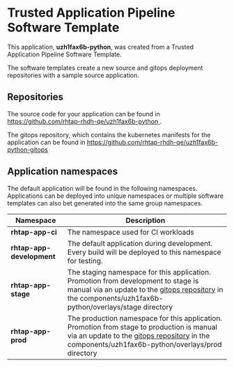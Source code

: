 # Trusted Application Pipeline Software Template

This application, **uzh1fax6b-python**, was created from a Trusted Application Pipeline Software Template.

The software templates create a new source and gitops deployment repositories with a sample source application. 

## Repositories

The source code for your application can be found in [https://github.com/rhtap-rhdh-qe/uzh1fax6b-python ](https://github.com/rhtap-rhdh-qe/uzh1fax6b-python ).
 
The gitops repository, which contains the kubernetes manifests for the application can be found in 
[https://github.com/rhtap-rhdh-qe/uzh1fax6b-python-gitops ](https://github.com/rhtap-rhdh-qe/uzh1fax6b-python-gitops ) 

## Application namespaces 

The default application will be found in the following namespaces. Applications can be deployed into unique namespaces or multiple software templates can also bet generated into the same group namespaces.  

|  Namespace   |  Description   |  
| -------- | -------- |
| **rhtap-app-ci** | The namespace used for CI workloads |
| **rhtap-app-development** | The default application during development. Every build will be deployed to this namespace for testing. |
| **rhtap-app-stage** | The staging namespace for this application. Promotion from development to stage is manual via an update to the [gitops repository](https://github.com/rhtap-rhdh-qe/uzh1fax6b-python-gitops ) in the components/uzh1fax6b-python/overlays/stage directory |
| **rhtap-app-prod** | The production namespace for this application. Promotion from stage to production is manual via an update to the [gitops repository](https://github.com/rhtap-rhdh-qe/uzh1fax6b-python-gitops ) in the components/uzh1fax6b-python/overlays/prod directory |
